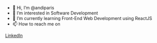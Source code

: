- 👋 Hi, I’m @andiparis
- 👀 I’m interested in Software Development
- 🌱 I’m currently learning Front-End Web Development using ReactJS
- 📫 How to reach me on
<!-- - 💞️ I’m looking to collaborate on ... -->
<a href="https://www.linkedin.com/in/andi-paris-b-871960141/" target="_blank">LinkedIn</a>
<!-- <a href="https://www.instagram.com/andi_paris_bachtiar/" target="_blank">Instagram</a> and -->
<!-- <a href="https://twitter.com/<USERNAME_ANDA>" target="_blank">Twitter</a>, -->
<!-- <a href="https://medium.com/@<USERNAME_ANDA>" target="_blank">Medium</a> -->

<!---
andiparis/andiparis is a ✨ special ✨ repository because its `README.md` (this file) appears on your GitHub profile.
You can click the Preview link to take a look at your changes.
--->

